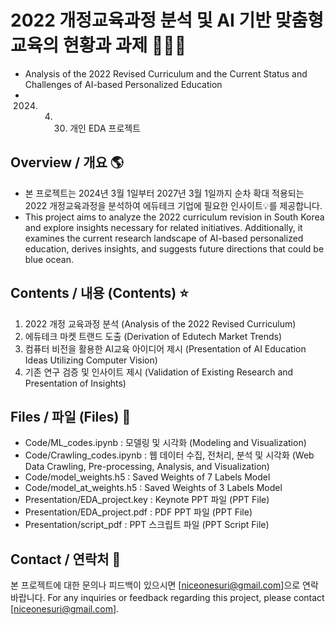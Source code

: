# 2022 개정교육과정 분석 및 AI 기반 맞춤형 교육의 현황과 과제 👩🏻‍🎓
* Analysis of the 2022 Revised Curriculum and the Current Status and Challenges of AI-based Personalized Education
* 2024. 04. 30. 개인 EDA 프로젝트


  
## Overview / 개요 🌎
* 본 프로젝트는 2024년 3월 1일부터 2027년 3월 1일까지 순차 확대 적용되는 2022 개정교육과정을 분석하여 에듀테크 기업에 필요한 인사이트💡를 제공합니다.
* This project aims to analyze the 2022 curriculum revision in South Korea and explore insights necessary for related initiatives. Additionally, it examines the current research landscape of AI-based personalized education, derives insights, and suggests future directions that could be blue ocean.



## Contents / 내용 (Contents) ⭐️
1. 2022 개정 교육과정 분석 (Analysis of the 2022 Revised Curriculum)
2. 에듀테크 마켓 트랜드 도출 (Derivation of Edutech Market Trends)
3. 컴퓨터 비전을 활용한 AI교육 아이디어 제시 (Presentation of AI Education Ideas Utilizing Computer Vision)
4. 기존 연구 검증 및 인사이트 제시 (Validation of Existing Research and Presentation of Insights)  



## Files / 파일 (Files) 📁
- Code/ML_codes.ipynb : 모델링 및 시각화 (Modeling and Visualization)
- Code/Crawling_codes.ipynb : 웹 데이터 수집, 전처리, 분석 및 시각화 (Web Data Crawling, Pre-processing, Analysis, and Visualization)
- Code/model_weights.h5 : Saved Weights of 7 Labels Model
- Code/model_at_weights.h5 : Saved Weights of 3 Labels Model
- Presentation/EDA_project.key : Keynote PPT 파일 (PPT File)
- Presentation/EDA_project.pdf : PDF PPT 파일 (PPT File)
- Presentation/script_pdf : PPT 스크립트 파일 (PPT Script File)



## Contact / 연락처 💼
본 프로젝트에 대한 문의나 피드백이 있으시면 [niceonesuri@gmail.com]으로 연락 바랍니다.
For any inquiries or feedback regarding this project, please contact [niceonesuri@gmail.com].
